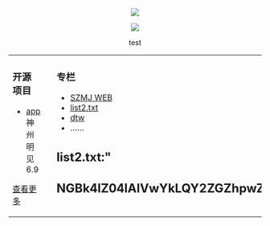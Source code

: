   
<p align="center">
  <img src="github.com/szmj0/update/blob/main/extras/Icon-256.jpg"/>
</p>	
<p align="center">
  <img src="github.com/szmj0/update/blob/main/extras/sjmj-fg.jpg"/>
</p>

<p align="center">test</p>  


<table align="center"><tr>
<td valign="top" width="33%">

### 开源项目  
- [app](github.com/szmj0/update/blob/main/extras/szmj-v6.9.2024010901.apk)神州明见6.9	
   
[查看更多](github.com/szmj0/Publish)	 

	
</td>
<td valign="top" width="33%">

</td>
<td valign="top" width="33%">

### 专栏  
- [SZMJ WEB](github.com/szmj0/update/blob/main/extras/SZZD_PC/szmjweb.3.0.zip)
- [list2.txt](szzdmj.github.io/github-page-test/list2.txt)
- [dtw](j.mp/ddw2288)
- ……

	
**list2.txt:**"      
---
NGBk4lZ04lAlVwYkLQY2ZGZhpwZhtwZl4FAlRQY2DwZhVGAhRwAk4PBkVQY5DwZhVGAhRwAk4PBkVQYjHwY4twYkLGZhRQYkNGZhLmAhRwAk4FZfRwZk4lAkRwYkLGZhRQYkVwYktwYkLGZhRQY4ZwZhRwYkLGZhtGZkjvZmRwYjRwYkLGZhtGZkjPZ2RwY44FZmVwYkLQYmpwY5NGZhpwZl4FZ2jFB5RwYlZGZhtwZl4FAlRQYlDwZhLGZk4FZ2RwY4RwZ79
---
	
</td>
</tr></table>
